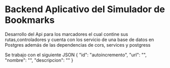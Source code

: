 # Backend Aplicativo del Simulador de Bookmarks

Desarrollo del Api para los marcadores el cual contine sus rutas,controladores y cuenta con los servicio de
una base de datos en Postgres además de las dependencias de cors, services y postgress

Se trabajo con el siguiente JSON
 {
  "id": "autoincremento",
  "url": "",
  "nombre": "",
  "descripcion": ""
}